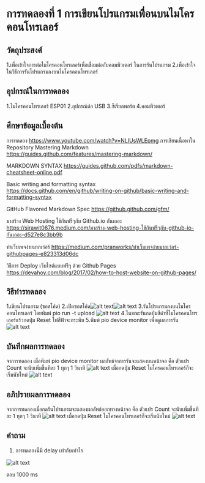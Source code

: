 # การทดลองที่ 1 การเขียนโปรแกรมเพื่อนบนไมโครคอนโทรเลอร์

## วัตถุประสงศ์
1.เพื่อเข้าใจการต่อไมโครคอนโทรเลอร์เพื่อเชื่อมต่อกับคอมพิวเตอร์ ในการรันโปรแกรม
2.เพื่อเข้าใจในวิธีการรันโปรแกรมลงบนไมโครคอนโทรเลอร์
## อุปกรณ์ในการทดลอง
1.ไมโครคอนโทรเลอร์ ESP01
2.อุปกรณ์ต่อ USB
3.ซีเรียลพอร์ต
4.คอมพิวเตอร์
## ศึกษาข้อมูลเบื้องต้น
การทดลอง https://www.youtube.com/watch?v=NLIUsWLEpmg
การเขียนเนื้อหาใน Repository
Mastering Markdown https://guides.github.com/features/mastering-markdown/

MARKDOWN SYNTAX https://guides.github.com/pdfs/markdown-cheatsheet-online.pdf

Basic writing and formatting syntax https://docs.github.com/en/github/writing-on-github/basic-writing-and-formatting-syntax

GitHub Flavored Markdown Spec https://github.github.com/gfm/

มาสร้าง Web Hosting ใช้กันฟรีๆกับ Github.io กันเถอะ https://sirawit0676.medium.com/มาสร้าง-web-hosting-ใช้กันฟรีๆกับ-github-io-กันเถอะ-d527e8c3bb9b

ทำเว็บเพจง่ายมากเว่อร์ https://medium.com/pranworks/ทำเว็บเพจง่ายมากเว่อร์-githubpages-e823313d06dc

วิธีการ Deploy เว็บไซต์แบบฟรีๆ ด้วย Github Pages https://devahoy.com/blog/2017/02/how-to-host-website-on-github-pages/
## วิธีทำรทดลอง
1.เขียนโปรแกรม (ซอสโค้ด)
2.เปิดซอสโค้ด![alt text](https://cdn.discordapp.com/attachments/337849529179308033/823930745214337045/unknown.png)![alt text](https://cdn.discordapp.com/attachments/337849529179308033/823931658700324904/unknown.png)
3.รันโปรแกรมลงบนไมโครคอนโทรเลอร์ โดยพิมพ์  pio run -t upload ![alt text](https://cdn.discordapp.com/attachments/337849529179308033/823932385073561630/unknown.png)
4.ในขณะรันกดปุ่มสีดำที่ไมโครคอนโทรเลอร์แร้วกดปุ่ม Reset ไฟสีฟ้าจะกระพิบ
5.พิมพ์ pio device monitor เพื่อดูผลการรัน ![alt text](https://cdn.discordapp.com/attachments/337849529179308033/823932831926321172/unknown.png)
## บันทึกผลการทดลอง
  จาการทดลอง เมื่อพิมพ์ pio device monitor ผลลัพธ์จาการรันจะแสดงบนหน้าจอ คือ ตัวแปร Count จะนับเพิ่มขึ้นทีละ 1 ทุกๆ 1 วินาที ![alt text](https://cdn.discordapp.com/attachments/337849529179308033/823933124735008828/unknown.png)
เมื่อกดปุ่ม Reset ไมโครคอนโทรเลอร์ก็จะเริ่มนับใหม่ ![alt text](https://cdn.discordapp.com/attachments/337849529179308033/823933280809517069/unknown.png)
## อภิปรายผลการทดลอง
  จากการทดลองเมื่อกดรันโปรแกรมจะแสดงผลลัพธ์ออกทางหน้าจอ  คือ ตัวแปร Count จะนับเพิ่มขึ้นทีละ 1 ทุกๆ 1 วินาที ![alt text](https://cdn.discordapp.com/attachments/337849529179308033/823933124735008828/unknown.png)
  เมื่อกดปุ่ม Reset ไมโครคอนโทรเลอร์ก็จะเริ่มนับใหม่ ![alt text](https://cdn.discordapp.com/attachments/337849529179308033/823933280809517069/unknown.png)
## คำถาม
1. การทดลองนี้มี delay เท่ากับเท่าไร

![alt text](https://media.discordapp.net/attachments/337849529179308033/823948515096657960/unknown.png)

ตอบ 1000 ms


